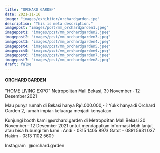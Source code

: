 ```yaml
---
title: "ORCHARD GARDEN"
date: 2021-11-16
image: "images/exhibitor/orchardgarden.jpg"
description: "This is meta description."
imagepost: "images/post/mm_orchardgarden1.jpeg"
imagepost1: "images/post/mm_orchardgarden2.jpeg"
imagepost2: "images/post/mm_orchardgarden3.jpeg"
imagepost3: "images/post/mm_orchardgarden4.jpeg"
imagepost4: "images/post/mm_orchardgarden5.jpeg"
imagepost5: "images/post/mm_orchardgarden6.jpeg"
imagepost6: "images/post/mm_orchardgarden7.jpeg"
imagepost7: "images/post/mm_orchardgarden8.jpeg"
draft: false
---
```


#### ORCHARD GARDEN

"HOME LIVING EXPO"
Metropolitan Mall Bekasi, 30 November - 12 Desember 2021

Mau punya rumah di Bekasi hanya Rp1.000.000,- ? 
Yukk hanya di Orchard Garden 2,  rumah impian keluarga menjadi kenyataan

Kunjungi booth kami @orchard.garden 
di Metropolitan Mall Bekasi
30 November – 12 Desember 2021
untuk mendapatkan informasi lebih lanjut 
atau bisa hubungi tim kami :
Andi - 0815 1405 8978
Gatot - 0881 5631 037
Hakim - 0813 1102 5609


Instagram : @orchard.garden
